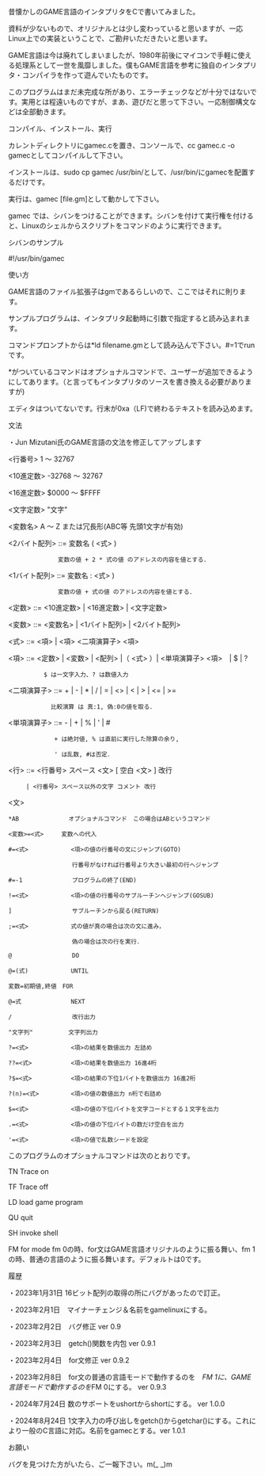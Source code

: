 昔懐かしのGAME言語のインタプリタをCで書いてみました。

資料が少ないもので、オリジナルとは少し変わっていると思いますが、一応Linux上での実装ということで、ご勘弁いただきたいと思います。

GAME言語は今は廃れてしまいましたが、1980年前後にマイコンで手軽に使える処理系として一世を風靡しました。僕もGAME言語を参考に独自のインタプリタ・コンパイラを作って遊んでいたものです。

このプログラムはまだ未完成な所があり、エラーチェックなどが十分ではないです。実用とは程遠いものですが、まあ、遊びだと思って下さい。一応制御構文などは全部動きます。

コンパイル、インストール、実行

カレントディレクトリにgamec.cを置き、コンソールで、cc gamec.c -o gamecとしてコンパイルして下さい。

インストールは、sudo cp gamec /usr/bin/として、/usr/bin/にgamecを配置するだけです。

実行は、gamec [file.gm]として動かして下さい。

gamec では、シバンをつけることができます。シバンを付けて実行権を付けると、Linuxのシェルからスクリプトをコマンドのように実行できます。

シバンのサンプル

#!/usr/bin/gamec

使い方

GAME言語のファイル拡張子はgmであるらしいので、ここではそれに則ります。

サンプルプログラムは、インタプリタ起動時に引数で指定すると読み込まれます。

コマンドプロンプトからは*ld filename.gmとして読み込んで下さい。#=1でrunです。

*がついているコマンドはオプショナルコマンドで、ユーザーが追加できるようにしてあります。（と言ってもインタプリタのソースを書き換える必要がありますが)

エディタはついてないです。行末が0xa（LF)で終わるテキストを読み込めます。

文法

・Jun Mizutani氏のGAME言語の文法を修正してアップします


<行番号>   1 〜 32767

<10進定数> -32768 〜 32767

<16進定数> $0000 〜 $FFFF

<文字定数> "文字"

<変数名>   A 〜 Z または冗長形(ABC等 先頭1文字が有効)

<2バイト配列> ::= 変数名 ( <式> )

                  変数の値 + 2 * 式の値 のアドレスの内容を値とする．

<1バイト配列> ::= 変数名 : <式> )

                  変数の値 + 式の値 のアドレスの内容を値とする．

<定数> ::= <10進定数> | <16進定数> | <文字定数>

<変数> ::= <変数名> | <1バイト配列> | <2バイト配列>

<式> ::= <項> | <項> <二項演算子> <項>

<項> ::= <定数> | <変数> | <配列> |（ <式> ）| <単項演算子> <項>　|  $  | ?

              $ は一文字入力、? は数値入力

<二項演算子> ::= + | - | * | / | = | <> | < | > | <= | >=

                比較演算 は 真:1, 偽:0の値を取る．

<単項演算子> ::= - | + | % | ' | #

                 + は絶対値, % は直前に実行した除算の余り,

                 ' は乱数, #は否定．

<行> ::= <行番号> スペース <文> [ 空白 <文> ] 改行

         | <行番号> スペース以外の文字 コメント 改行

<文>

    *AB              オプショナルコマンド　この場合はABというコマンド

    <変数>=<式>     変数への代入

    #=<式>            <項>の値の行番号の文にジャンプ(GOTO)

                      行番号がなければ行番号より大きい最初の行へジャンプ

    #=-1              プログラムの終了(END)

    !=<式>            <項>の値の行番号のサブルーチンへジャンプ(GOSUB)

    ]                 サブルーチンから戻る(RETURN)

    ;=<式>            式の値が真の場合は次の文に進み，

                      偽の場合は次の行を実行．

    @                 DO

    @=(式)            UNTIL

    変数=初期値,終値　FOR

    @=式              NEXT

    /                 改行出力

    "文字列"          文字列出力

    ?=<式>            <項>の結果を数値出力 左詰め

    ??=<式>           <項>の結果を数値出力 16進4桁

    ?$=<式>           <項>の結果の下位1バイトを数値出力 16進2桁

    ?(n)=<式>         <項>の値の数値出力 n桁で右詰め

    $=<式>            <項>の値の下位バイトを文字コードとする１文字を出力

    .=<式>            <項>の値の下位バイトの数だけ空白を出力

    '=<式>            <項>の値で乱数シードを設定

このプログラムのオプショナルコマンドは次のとおりです。

TN Trace on

TF Trace off

LD load game program

QU quit

SH invoke shell

FM  for mode fm 0の時、for文はGAME言語オリジナルのように振る舞い、fm 1の時、普通の言語のように振る舞います。デフォルトは0です。


履歴

・2023年1月31日 16ビット配列の取得の所にバグがあったので訂正。

・2023年2月1日　マイナーチェンジ＆名前をgamelinuxにする。

・2023年2月2日　バグ修正 ver 0.9

・2023年2月3日　getch()関数を内包 ver 0.9.1

・2023年2月4日　for文修正 ver 0.9.2

・2023年2月8日　for文の普通の言語モードで動作するのを　*FM 1に、GAME言語モードで動作するのを*FM 0にする。 ver 0.9.3

・2024年7月24日 数のサポートをushortからshortにする。 ver 1.0.0

・2024年8月24日 1文字入力の呼び出しをgetch()からgetchar()にする。これにより一般のC言語に対応。名前をgamecとする。ver 1.0.1

お願い

バグを見つけた方がいたら、ご一報下さい。m(_ _)m
